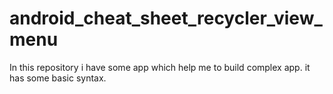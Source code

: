 # android_cheat_sheet_recycler_view_menu
In this repository i have some app which help me to build complex app. it has some basic syntax.
